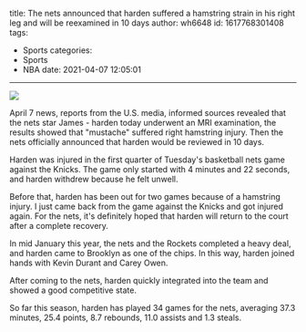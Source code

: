 title: The nets announced that harden suffered a hamstring strain in his right leg and will be reexamined in 10 days
author: wh6648
id: 1617768301408
tags: 
- Sports
categories: 
- Sports
- NBA
date: 2021-04-07 12:05:01
---
![](https://p3.itc.cn/images01/20210407/0e028c5f7e934cb4870a84759f3ef7f7.jpeg)


April 7 news, reports from the U.S. media, informed sources revealed that the nets star James - harden today underwent an MRI examination, the results showed that "mustache" suffered right hamstring injury. Then the nets officially announced that harden would be reviewed in 10 days.

Harden was injured in the first quarter of Tuesday's basketball nets game against the Knicks. The game only started with 4 minutes and 22 seconds, and harden withdrew because he felt unwell.

Before that, harden has been out for two games because of a hamstring injury. I just came back from the game against the Knicks and got injured again. For the nets, it's definitely hoped that harden will return to the court after a complete recovery.

In mid January this year, the nets and the Rockets completed a heavy deal, and harden came to Brooklyn as one of the chips. In this way, harden joined hands with Kevin Durant and Carey Owen.

After coming to the nets, harden quickly integrated into the team and showed a good competitive state.

So far this season, harden has played 34 games for the nets, averaging 37.3 minutes, 25.4 points, 8.7 rebounds, 11.0 assists and 1.3 steals.

